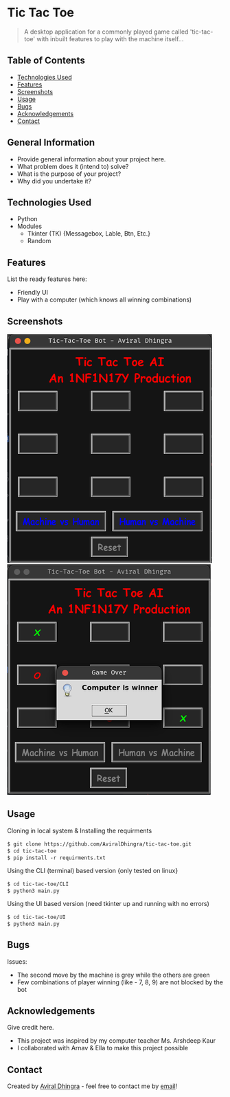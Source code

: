 # Tic Tac Toe

> A desktop application for a commonly played game called 'tic-tac-toe' with inbuilt features to play with the machine itself...

## Table of Contents

- [Technologies Used](#technologies-used)
- [Features](#features)
- [Screenshots](#screenshots)
- [Usage](#usage)
- [Bugs](#bugs)
- [Acknowledgements](#acknowledgements)
- [Contact](#contact)

## General Information

- Provide general information about your project here.
- What problem does it (intend to) solve?
- What is the purpose of your project?
- Why did you undertake it?
<!-- You don't have to answer all the questions - just the ones relevant to your project. -->

## Technologies Used

- Python
- Modules
  - Tkinter (TK) {Messagebox, Lable, Btn, Etc.}
  - Random

## Features

List the ready features here:

- Friendly UI
- Play with a computer (which knows all winning combinations)

## Screenshots

![Example screenshot 1](./img/example_ss.png)
![Example screenshot 2](./img/computer_win_ss.png)

## Usage

Cloning in local system & Installing the requirments

```
$ git clone https://github.com/AviralDhingra/tic-tac-toe.git
$ cd tic-tac-toe
$ pip install -r requirments.txt
```

Using the CLI (terminal) based version {only tested on linux}

```
$ cd tic-tac-toe/CLI
$ python3 main.py
```

Using the UI based version (need tkinter up and running with no errors)

```
$ cd tic-tac-toe/UI
$ python3 main.py
```

## Bugs

Issues:

- The second move by the machine is grey while the others are green
- Few combinations of player winning (like - 7, 8, 9) are not blocked by the bot

## Acknowledgements

Give credit here.

- This project was inspired by my computer teacher Ms. Arshdeep Kaur
- I collaborated with Arnav & Ella to make this project possible

## Contact

Created by [Aviral Dhingra](https://github.com/AviralDhingra) - feel free to contact me by [email](greatestpythoncoder287@gmail.com)!

<!-- Optional -->
<!-- ## License -->
<!-- This project is open source and available under the [... License](). -->

<!-- You don't have to include all sections - just the one's relevant to your project -->
